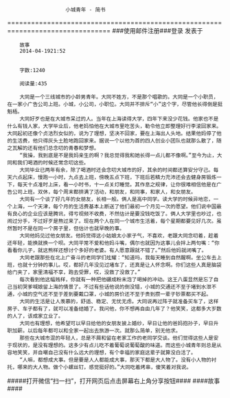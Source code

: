                        小城青年 - 简书
================================================================================
###使用邮件注册###登录        发表于


        
        故事
        2014-04-1921:52


        字数:1240

        阅读量:435

        大同是一个三线城市的小龄男青年。大同不姓方，不是那个唱歌的。大同是一个小职员，在一家小广告公司上班。小城，小公司，小职位。大同并不排斥“小”这个字，尽管他长得倒是挺魁梧。
        大同好歹也是在大城市呆过的人。当年在上海读得大学，四年下来没少花钱。他家也不是什么有钱人家，大学毕业后，他老妈怕他在大城市里吃苦头，勒令他立即整理好行李滚回家来。大同起初还像个贞洁烈女似的，说为了理想，坚决不回家，要在上海出人头地。结果他妈停了他的生活费，他只得灰头土脸地跑回家来。据说一个以他为首的四人创业小团队也就那么散了，随之瓦解的还有他们总念叨的青春和梦想。
        “我操，我到底是不是我妈亲生的啊？我总觉得我和她长得一点儿都不像啊。”至今为止，大同和我们喝酒的时候还常念叨这些。
        大同毕业已两年有余，除了喝酒时还会念叨大城市的好，其余的时间都还算安分守己。每天六点起床，慢跑一小时，九点去上班，傍晚五点下班，下班后若精力充沛还会去健身房锻炼一下，每天十点准时上床，看一小时书，十一点关灯睡觉。其作息之规律，让你很难相信他是在广告公司上班。双休，每个周末都排满了活动，和朋友，和同事，和家人，和女朋友。
        大同有一个谈了好几年的女朋友，长相一般。俩人是高中同学。读大学的时候异地恋，一个上海，一个天津，每个月的生活费基本上断送了他们最初一个月见一次的愿望。他们说中国最有良心的企业应该是腾讯，得亏视频不收费，不然估计是要没钱吃饭了。俩人大学里也吵过，也闹过分手，不过好歹是熬过来了。现在两个人在同一个城市生活着，每个星期都要见好几次。虽然暂时不是在同一个房子里，但估计也就早晚的事。
        大同他妈见过他女朋友。他妈觉得这小姑娘太小家子气，不喜欢，老跟大同念叨着，趁着还年轻，能换就换一个呗。大同平常不爱和他妈斗嘴，偶尔也就因为这事儿会拌上两句嘴：“你看看你儿子，就这熊样还想讨个多好的老婆。有人愿意跟就不错了。”然后他妈就闭嘴了。
        大同老跟那些在北上广奋斗的老同学们炫耀：“知道吗，我每天睡到自然醒啊。坐公车去上班，也就十分钟的事儿。哎，都好几年没见过堵车了，还真是让人怀念啊。你们这些人真是脑袋给门夹了，家里清福不享，跑去受罪，哎，没救了没救了。”
        每次看到他这幅贱样，你就有一种把他碾成粉末泡了喝掉的冲动。这王八蛋显然是忘了自己当初哭爹喊娘留上海的情景了。不过有些话他说的倒没错，小城的交通还不至于堵到水泄不通，小城的空气还不至于差到要戴口罩，小城的房价还不至于贵到攒一辈子钞票都买不起。
        大同的生活是让人羡慕的，舒适、稳定、无忧无虑。大同说再过阵子就准备买车了，这样房子、车子都有了，就可以准备结婚了。我问他，你不想再自由几年了？他笑笑，这都多大岁数的人了，该成家立业了。
        大同也有理想，他希望可以早日给他的女朋友披上婚纱，早日让他的爸妈抱孙子，早日升职加薪。以后每年都可以和全家一起出去旅游一次。就那么简单，别无他求。
        那些在大城市混的年轻人，总是不屑和留在老家工作的老同学交谈。他们觉得这些人是安于现状的，是没有理想的。这多少有点儿吃不着葡萄说葡萄酸的味道。而这些小城青年则总是从容地笑笑，并自嘲自己没有什么远大的理想，有个幸福的家庭这辈子就算没白活了。
        “人嘛，都想成大事。但是要是人人都能成大事，那天下都是大人物了。没有小人物的衬托，哪来的大人物。做个小螺丝钉，感觉挺好的。”大同吃着烤串，傻笑着对我说。
#####打开微信“扫一扫”，打开网页后点击屏幕右上角分享按钮####
        ####故事####
      